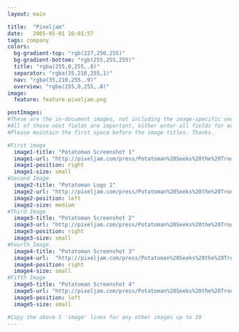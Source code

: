 ```yaml
---
layout: main

title:  "Pixeljam"
date:   2005-05-01 16:01:57
tags: company
colors:
  bg-gradient-top: "rgb(227,250,255)"
  bg-gradient-bottom: "rgb(255,255,255)"
  title: "rgba(255,0,255,.8)"
  separator: "rgba(35,210,255,1)"
  nav: "rgba(35,210,255,.9)"
  overview: "rgba(255,0,255,.8)"
image:
  feature: feature-pixeljam.png

postImages:
#These are the in-document images, not including the image-specific sections like screenshots, logos, key art, et cetera
#All of these next fields are important, either enter all fields for each number image, or remove that image number altogether
#Please maintain the first space before the image titles. Thanks.

#First image
  image1-title: "Potatoman Screenshot 1"
  image1-url: "http://pixeljam.com/press/Potatoman%20Seeks%20the%20Troof/images/PM_Screen1.png"
  image1-position: right
  image1-size: small
#Second Image
  image2-title: "Potatoman Logo 1"
  image2-url: "http://pixeljam.com/press/Potatoman%20Seeks%20the%20Troof/images/logo.png"
  image2-position: left
  image2-size: medium
#Third Image
  image3-title: "Potatoman Screenshot 2"
  image3-url: "http://pixeljam.com/press/Potatoman%20Seeks%20the%20Troof/images/PM_Screen5.png"
  image3-position: right
  image3-size: small
#Fourth Image
  image4-title: "Potatoman Screenshot 3"
  image4-url:  "http://pixeljam.com/press/Potatoman%20Seeks%20the%20Troof/images/PM_Screen4.png"
  image4-position: right
  image4-size: small
#Fifth Image
  image5-title: "Potatoman Screenshot 4"
  image5-url: "http://pixeljam.com/press/Potatoman%20Seeks%20the%20Troof/images/PM_Screen3.png"
  image5-position: left
  image5-size: small

#Copy the above 5 'image' lines for any other images up to 10
---
```

